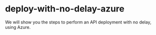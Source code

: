 # deploy-with-no-delay-azure
We will show you the steps to perform an API deployment with no delay, using Azure.

